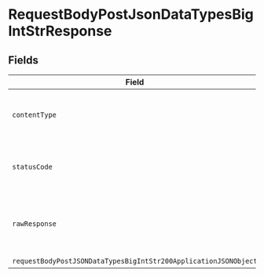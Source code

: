 # RequestBodyPostJsonDataTypesBigIntStrResponse


## Fields

| Field                                                                                                                                         | Type                                                                                                                                          | Required                                                                                                                                      | Description                                                                                                                                   |
| --------------------------------------------------------------------------------------------------------------------------------------------- | --------------------------------------------------------------------------------------------------------------------------------------------- | --------------------------------------------------------------------------------------------------------------------------------------------- | --------------------------------------------------------------------------------------------------------------------------------------------- |
| `contentType`                                                                                                                                 | *string*                                                                                                                                      | :heavy_check_mark:                                                                                                                            | HTTP response content type for this operation                                                                                                 |
| `statusCode`                                                                                                                                  | *number*                                                                                                                                      | :heavy_check_mark:                                                                                                                            | HTTP response status code for this operation                                                                                                  |
| `rawResponse`                                                                                                                                 | [AxiosResponse](https://axios-http.com/docs/res_schema)                                                                                       | :heavy_minus_sign:                                                                                                                            | Raw HTTP response; suitable for custom response parsing                                                                                       |
| `requestBodyPostJSONDataTypesBigIntStr200ApplicationJSONObject`                                                                               | [RequestBodyPostJSONDataTypesBigIntStr200ApplicationJSON](../../models/operations/requestbodypostjsondatatypesbigintstr200applicationjson.md) | :heavy_minus_sign:                                                                                                                            | OK                                                                                                                                            |